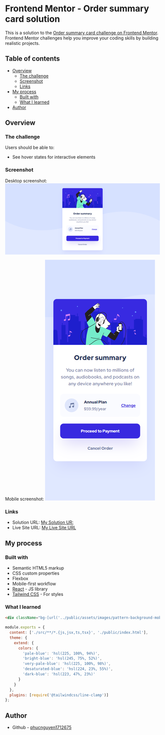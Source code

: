 # Frontend Mentor - Order summary card solution

This is a solution to the [Order summary card challenge on Frontend Mentor](https://www.frontendmentor.io/challenges/order-summary-component-QlPmajDUj). Frontend Mentor challenges help you improve your coding skills by building realistic projects.

## Table of contents

- [Overview](#overview)
  - [The challenge](#the-challenge)
  - [Screenshot](#screenshot)
  - [Links](#links)
- [My process](#my-process)
  - [Built with](#built-with)
  - [What I learned](#what-i-learned)
- [Author](#author)

## Overview

### The challenge

Users should be able to:

- See hover states for interactive elements

### Screenshot

Desktop screenshot:
![](./src/screeenshot/sceenshot_desktop.png)

Mobile screenshot:
![](./src/screeenshot/screenshot_mobile.png)

### Links

- Solution URL: [My Solution UR:](https://github.com/phucnguyen1712675/my-order-summary-component)
- Live Site URL: [My Live Site URL](my-order-summary-component.vercel.app)

## My process

### Built with

- Semantic HTML5 markup
- CSS custom properties
- Flexbox
- Mobile-first workflow
- [React](https://reactjs.org/) - JS library
- [Tailwind CSS](https://tailwindcss.com/) - For styles

### What I learned

```html
<div className="bg-[url('../public/assets/images/pattern-background-mobile.svg')]"></div>
```

```js
module.exports = {
  content: ['./src/**/*.{js,jsx,ts,tsx}', './public/index.html'],
  theme: {
    extend: {
      colors: {
        'pale-blue': 'hsl(225, 100%, 94%)',
        'bright-blue': 'hsl(245, 75%, 52%)',
        'very-pale-blue': 'hsl(225, 100%, 98%)',
        'desaturated-blue': 'hsl(224, 23%, 55%)',
        'dark-blue': 'hsl(223, 47%, 23%)'
      }
    }
  },
  plugins: [require('@tailwindcss/line-clamp')]
};
```

## Author

- Github - [phucnguyen1712675](https://github.com/phucnguyen1712675)
